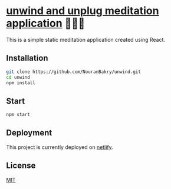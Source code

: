 # [unwind and unplug meditation application](https://unwind-unplug.netlify.app/#/) 🧘‍♂️🌟

This is a simple static meditation application created using React.

## Installation

```bash
git clone https://github.com/NouranBakry/unwind.git
cd unwind
npm install
```

## Start

```bash
npm start
```

## Deployment

This project is currently deployed on [netlify](https://www.netlify.com/).

## License

[MIT](https://choosealicense.com/licenses/mit/)
